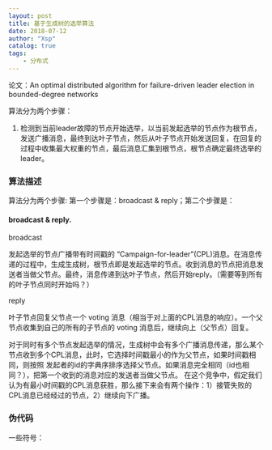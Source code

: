 ```yaml
---
layout: post
title: 基于生成树的选举算法
date: 2018-07-12
author: "Xsp"
catalog: true
tags:
    - 分布式
---
```


论文：An optimal distributed algorithm for failure-driven leader election in bounded-degree networks

算法分为两个步骤：
1)	检测到当前leader故障的节点开始选举，以当前发起选举的节点作为根节点，发送广播消息，最终到达叶子节点，然后从叶子节点开始发送回复，在回复的过程中收集最大权重的节点，最后消息汇集到根节点，根节点确定最终选举的leader。


### 算法描述

算法分为两个步骤: 第一个步骤是：broadcast & reply；第二个步骤是：

#### broadcast & reply.

broadcast

发起选举的节点广播带有时间戳的 “Campaign-for-leader”(CPL)消息。在消息传递的过程中，生成生成树，根节点即是发起选举的节点。收到消息的节点把消息发送者当做父节点。最终，消息传递到达叶子节点，然后开始reply。（需要等到所有的叶子节点同时开始吗？）

reply

叶子节点回复父节点一个 voting 消息（相当于对上面的CPL消息的响应）。一个父节点收集到自己的所有的子节点的 voting 消息后，继续向上（父节点）回复。

对于同时有多个节点发起选举的情况，生成树中会有多个广播消息传递，那么某个节点收到多个CPL消息，此时，它选择时间戳最小的作为父节点，如果时间戳相同，则按照 发起者的id的字典序排序选择父节点。如果消息完全相同（id也相同？），把第一个收到的消息对应的发送者当做父节点。
在这个竞争中，假定我们认为有最小时间戳的CPL消息获胜，那么接下来会有两个操作：1）接管失败的CPL消息已经经过的节点，2）继续向下广播。

### 伪代码

一些符号：
